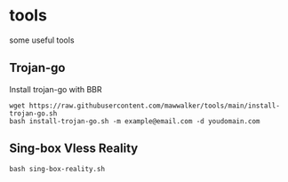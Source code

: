 # tools
some useful tools

## Trojan-go
Install trojan-go with BBR
```
wget https://raw.githubusercontent.com/mawwalker/tools/main/install-trojan-go.sh
bash install-trojan-go.sh -m example@email.com -d youdomain.com
```

## Sing-box Vless Reality

```
bash sing-box-reality.sh
```
